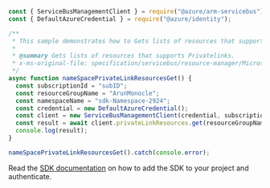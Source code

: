 ```javascript
const { ServiceBusManagementClient } = require("@azure/arm-servicebus");
const { DefaultAzureCredential } = require("@azure/identity");

/**
 * This sample demonstrates how to Gets lists of resources that supports Privatelinks.
 *
 * @summary Gets lists of resources that supports Privatelinks.
 * x-ms-original-file: specification/servicebus/resource-manager/Microsoft.ServiceBus/stable/2021-11-01/examples/NameSpaces/PrivateLinkResourcesGet.json
 */
async function nameSpacePrivateLinkResourcesGet() {
  const subscriptionId = "subID";
  const resourceGroupName = "ArunMonocle";
  const namespaceName = "sdk-Namespace-2924";
  const credential = new DefaultAzureCredential();
  const client = new ServiceBusManagementClient(credential, subscriptionId);
  const result = await client.privateLinkResources.get(resourceGroupName, namespaceName);
  console.log(result);
}

nameSpacePrivateLinkResourcesGet().catch(console.error);
```

Read the [SDK documentation](https://github.com/Azure/azure-sdk-for-js/blob/%40azure%2Farm-servicebus_6.0.0/sdk/servicebus/arm-servicebus/README.md) on how to add the SDK to your project and authenticate.
